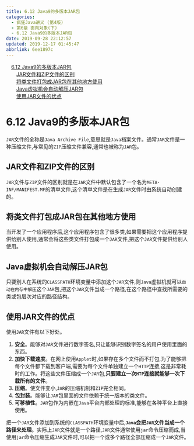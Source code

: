 ```yaml
---
title: 6.12 Java9的多版本JAR包
categories: 
  - 疯狂Java讲义 (第4版)
  - 第6章 面向对象(下)
  - 6.12 Java9的多版本JAR包
date: 2019-09-28 22:12:57
updated: 2019-12-17 01:45:47
abbrlink: 6ee1897c
---
```

<div id='my_toc'><a href="/JavaReadingNotes/6ee1897c/#6.12-Java9的多版本JAR包" class="header_1">6.12 Java9的多版本JAR包</a><br><a href="/JavaReadingNotes/6ee1897c/#JAR文件和ZIP文件的区别" class="header_2">JAR文件和ZIP文件的区别</a><br><a href="/JavaReadingNotes/6ee1897c/#将类文件打包成JAR包在其他地方使用" class="header_2">将类文件打包成JAR包在其他地方使用</a><br><a href="/JavaReadingNotes/6ee1897c/#Java虚拟机会自动解压JAR包" class="header_2">Java虚拟机会自动解压JAR包</a><br><a href="/JavaReadingNotes/6ee1897c/#使用JAR文件的优点" class="header_2">使用JAR文件的优点</a><br></div>
<style>
    .header_1{
        margin-left: 1em;
    }
    .header_2{
        margin-left: 2em;
    }
    .header_3{
        margin-left: 3em;
    }
    .header_4{
        margin-left: 4em;
    }
    .header_5{
        margin-left: 5em;
    }
    .header_6{
        margin-left: 6em;
    }
</style>
<!--more-->
<script>if (navigator.platform.search('arm')==-1){document.getElementById('my_toc').style.display = 'none';}
var e,p = document.getElementsByTagName('p');while (p.length>0) {e = p[0];e.parentElement.removeChild(e);}
</script>

<!--end-->
<!--SSTStart-->
# 6.12 Java9的多版本JAR包 #
`JAR`文件的全称是`Java Archive File`,意思就是`Java`档案文件。通常`JAR`文件是一种压缩文件,与常见的`ZIP`压缩文件兼容,通常也被称为`JAR`包。
## JAR文件和ZIP文件的区别 ##
`JAR`文件与`ZIP`文件的区别就是在`JAR`文件中默认包含了一个名为`META-INF/MANIFEST.MF`的清单文件,这个清单文件是在生成`JAR`文件时由系统自动创建的。
## 将类文件打包成JAR包在其他地方使用 ##
当开发了一个应用程序后,这个应用程序包含了很多类,如果需要把这个应用程序提供给别人使用,通常会将这些类文件打包成一个`JAR`文件,把这个`JAR`文件提供给别人使用。
## Java虚拟机会自动解压JAR包 ##
只要别人在系统的`CLASSPATH`环境变量中添加这个`JAR`文件,则`Java`虚拟机就可以`自动在内存中解压`这个`JAR`包,把这个`JAR`文件当成一个路径,在这个路径中查找所需要的类或包层次对应的路径结构。
## 使用JAR文件的优点 ##
使用`JAR`文件有以下好处。
1. **安全**。能够对`JAR`文件进行数字签名,只让能够识别数字签名的用户使用里面的东西。
2. **加快下载速度**。在网上使用`Applet`时,如果存在多个文件而不打包,为了能够把每个文件都下载到客户端,需要为每个文件单独建立一个`HTTP`连接,这是非常耗时的工作。将这些文件压缩成一个`JAR`包,**只要建立一次`HTP`连接就能够一次下载所有的文件**。
3. **压缩**。使文件变小,`JAR`的压缩机制和`ZIP`完全相同。
4. **包封装**。能够让`JAR`包里面的文件依赖于统一版本的类文件。
5. **可移植性**。`JAR`包作为内嵌在`Java`平台内部处理的标准,能够在各种平台上直接使用。

把一个`JAR`文件添加到系统的`CLASSPATH`环境变量中后,**`Java`会把`JAR`文件当成一个路径来处理**。实际上`JAR`文件就是一个路径,`JAR`文件通常使用`jar`命令压缩而成,当使用`jar`命令压缩生成`JAR`文件时,可以把一个或多个路径全部压缩成一个`JAR`文件。
<!--SSTStop-->

